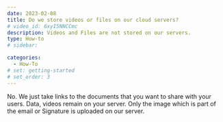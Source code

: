 ```yaml
---
date: 2023-02-08
title: Do we store videos or files on our cloud servers?
# video_id: 6xyI5NNCCmc
description: Videos and Files are not stored on our servers.
type: How-to
# sidebar:

categories:
  - How-To
# set: getting-started
# set_order: 3
---
```

No. We just take links to the documents that you want to share with your users. Data, videos remain on your server.
Only the image which is part of the email or Signature is uploaded on our server.